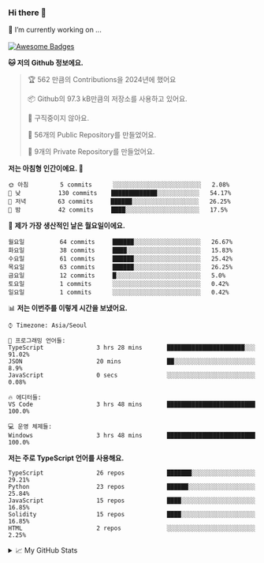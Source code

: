 ### Hi there 👋 
🔭 I’m currently working on ... </br></br>
[![Awesome Badges](https://img.shields.io/badge/Introduce-EN-green.svg)](https://github.com/tlatkdgus1/tlatkdgus1/blob/main/README.md.en)

<!--START_SECTION:waka-->
**🐱 저의 Github 정보에요.** 

> 🏆 562 만큼의 Contributions을 2024년에 했어요
 > 
> 📦 Github의 97.3 kB만큼의 저장소를 사용하고 있어요. 
 > 
> 🚫 구직중이지 않아요.
 > 
> 📜 56개의 Public Repository를 만들었어요. 
 > 
> 🔑 9개의 Private Repository를 만들었어요.  

**저는 아침형 인간이에요. 🐤** 

```text
🌞 아침         5 commits      ░░░░░░░░░░░░░░░░░░░░░░░░░   2.08% 
🌆 낮　         130 commits    █████████████░░░░░░░░░░░░   54.17% 
🌃 저녁         63 commits     ██████░░░░░░░░░░░░░░░░░░░   26.25% 
🌙 밤　         42 commits     ████░░░░░░░░░░░░░░░░░░░░░   17.5%

```
📅 **제가 가장 생산적인 날은 월요일이에요.** 

```text
월요일          64 commits     ██████░░░░░░░░░░░░░░░░░░░   26.67% 
화요일          38 commits     ████░░░░░░░░░░░░░░░░░░░░░   15.83% 
수요일          61 commits     ██████░░░░░░░░░░░░░░░░░░░   25.42% 
목요일          63 commits     ██████░░░░░░░░░░░░░░░░░░░   26.25% 
금요일          12 commits     █░░░░░░░░░░░░░░░░░░░░░░░░   5.0% 
토요일          1 commits      ░░░░░░░░░░░░░░░░░░░░░░░░░   0.42% 
일요일          1 commits      ░░░░░░░░░░░░░░░░░░░░░░░░░   0.42%

```


📊 **저는 이번주를 이렇게 시간을 보냈어요.** 

```text
⌚︎ Timezone: Asia/Seoul

💬 프로그래밍 언어들: 
TypeScript               3 hrs 28 mins       ██████████████████████░░░   91.02% 
JSON                     20 mins             ██░░░░░░░░░░░░░░░░░░░░░░░   8.9% 
JavaScript               0 secs              ░░░░░░░░░░░░░░░░░░░░░░░░░   0.08%

🔥 에디터들: 
VS Code                  3 hrs 48 mins       █████████████████████████   100.0%

💻 운영 체제들: 
Windows                  3 hrs 48 mins       █████████████████████████   100.0%

```

**저는 주로 TypeScript 언어를 사용해요.** 

```text
TypeScript               26 repos            ███████░░░░░░░░░░░░░░░░░░   29.21% 
Python                   23 repos            ██████░░░░░░░░░░░░░░░░░░░   25.84% 
JavaScript               15 repos            ████░░░░░░░░░░░░░░░░░░░░░   16.85% 
Solidity                 15 repos            ████░░░░░░░░░░░░░░░░░░░░░   16.85% 
HTML                     2 repos             ░░░░░░░░░░░░░░░░░░░░░░░░░   2.25%

```



<!--END_SECTION:waka-->

<details>
<summary>📈 My GitHub Stats</summary>
<p align="center"> <img src="https://github-readme-stats.vercel.app/api?username=tlatkdgus1&show_icons=true" alt="tlatkdgus1" />
</details>
